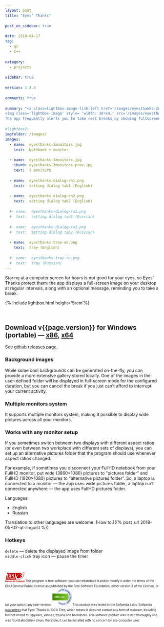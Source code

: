 ```yaml
---
layout: post
title: "Eyes’ Thanks"

post_on_sidebar: true

date: 2018-04-17
tag:
  - qt
  - С++

category:
  - projects

sidebar: true

version: 1.4.3

comments: true

summary: "<a class=lightbox-image-link-left href='/images/eyesthanks-2monitors.jpg' data-lightbox='EyesThanks' title='fullscreen image at different-size monitors system'>
<img class='lightbox-image' style= 'width: 10rem;' src='/images/eyesthanks-2monitors.jpg' alt='fullscreen image at different-size monitors system'></a>
The app frequently alerts you to take rest breaks by showing fullscreen image (random image from the folder). It supports multiple monitors system and wide image for all monitors."

#lightbox2:
imgfolder: /images/
images:
  - name:  eyesthanks-2monitors.jpg
    text:  Notebook + monitor

  - name:  eyesthanks-3monitors.jpg
    thumb: eyesthanks-3monitors-prev.jpg
    text:  3 monitors

  - name:  eyesthanks-dialog-en1.png
    text:  setting dialog tab1 (English)

  - name:  eyesthanks-dialog-en2.png
    text:  setting dialog tab2 (English)

  #- name:  eyesthanks-dialog-ru1.png
  #  text:  setting dialog tab1 (Russian)

  #- name:  eyesthanks-dialog-ru2.png
  #  text:  setting dialog tab2 (Russian)

  - name:  eyesthanks-tray-en.png
    text:  tray (English)

  #- name:  eyesthanks-tray-ru.png
  #  text:  tray (Russian)
---
```


<script src="{{ site.baseurl }}/scripts/GetLatestReleaseInfo.min.js"></script>

<script language="javascript" type="text/javascript">
$(document).ready(GetVersion("https://api.github.com/repos/yalov/eyes-thanks/releases"));
</script>

Staring at a computer screen for hours is not good for your eyes, so Eyes’ Thanks protect them: the app displays a full-screen image on your desktop at regular intervals,
along with an optional message, reminding you to take a break.


{% include lightbox.html height='5rem'%}

<br>

## Download v<span id="version">{{page.version}}</span> for Windows (portable) — <a id='download-url' href="https://github.com/yalov/eyes-thanks/releases/download/{{page.version}}/EyesThanks_v{{page.version}}.7z">x86</a>, <a id='download-url-x64' href="https://github.com/yalov/eyes-thanks/releases/download/{{page.version}}/EyesThanks_v{{page.version}}_x64.7z">x64</a>

See [github releases page](https://github.com/yalov/eyes-thanks/releases).
<br>

### Background images
While some cool backgrounds can be generated on-the-fly, you can provide a more extensive gallery stored locally.
One of the images in the user-defined folder will be displayed in full-screen mode for the configured duration,
but you can cancel the break if you just can’t afford to interrupt your current activity.


### Multiple monitors system
It supports multiple monitors system, making it possible to display wide pictures across all your monitors.

### Works with any monitor setup
If you sometimes switch between two displays with different aspect ratios (or even between two workplace with different sets of displays),
you can set up an alternative pictures folder that the program should use whenever aspect ratios changed.

For example, if sometimes you disconnect your FullHD notebook from your FullHD monitor, put wide (3860×1080) pictures to “pictures folder” and FullHD (1920×1080) pictures to “alternative pictures folder”.
So, a laptop is connected to a monitor — the app uses wide pictures folder, a laptop isn’t connected anywhere — the app uses FullHD pictures folder.

Languages:
 * English
 * Russian

 Translation to other languages are welcome. [How to.]({% post_url 2018-05-02-qt-linguist %})

### Hotkeys
`delete` — delete the displayed image from folder  
`middle-click` tray icon — pause the timer

<br>

<small><small>
[<img class='lightbox-image-right' style= 'width: 4rem;' src='/images/gpl3.svg' alt='GPLv3'>](https://www.gnu.org/licenses/gpl-3.0.html)
This program is free software: you can redistribute it and/or modify it under the terms of the GNU General Public License
as published by the Free Software Foundation, either version 3 of the License, or (at your option) any later version.
</small></small>
<small><small>
[<img class='lightbox-image-right' style= 'width: 4rem;' src='/images/softpedia100free.png' alt='Softpedia Labs 100% Free Mark'>](http://www.softpedia.com/get/Desktop-Enhancements/Clocks-Time-Management/Eyes-Thanks.shtml#status)
This product was tested in the Softpedia Labs. Softpedia [guarantees](http://www.softpedia.com/get/Desktop-Enhancements/Clocks-Time-Management/Eyes-Thanks.shtml#status)
that Eyes’ Thanks is 100% Free, which means it does not contain any form of malware, including but not limited to: spyware, viruses, trojans and backdoors.
This software product was tested thoroughly and was found absolutely clean; therefore, it can be installed with no concern by any computer user.
</small></small>
